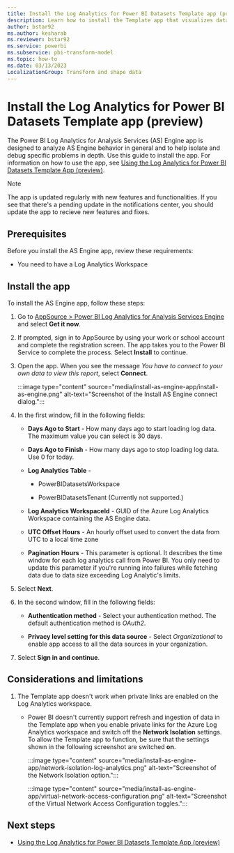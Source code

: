 ```yaml
---
title: Install the Log Analytics for Power BI Datasets Template app (preview)
description: Learn how to install the Template app that visualizes dataset activity from the Analysis Services.
author: bstar92
ms.author: kesharab
ms.reviewer: bstar92
ms.service: powerbi
ms.subservice: pbi-transform-model
ms.topic: how-to
ms.date: 03/13/2023
LocalizationGroup: Transform and shape data
---
```

# Install the Log Analytics for Power BI Datasets Template app (preview)

The Power BI Log Analytics for Analysis Services (AS) Engine app is designed to analyze AS Engine behavior in general and to help isolate and debug specific problems in depth. Use this guide to install the app. For information on how to use the app, see [Using the Log Analytics for Power BI Datasets Template App (preview)](desktop-loganalytics-reportguide-datasets.md).

>[!NOTE]
>The app is updated regularly with new features and functionalities. If you see that there's a pending update in the notifications center, you should update the app to recieve new features and fixes.
>
## Prerequisites

Before you install the AS Engine app, review these requirements:

* You need to have a Log Analytics Workspace

## Install the app

To install the AS Engine app, follow these steps:

1. Go to [AppSource > Power BI Log Analytics for Analysis Services Engine](https://appsource.microsoft.com/product/power-bi/pbi_pcmm.powerbiloganalyticsforasengine) and select **Get it now**.

1. If prompted, sign in to AppSource by using your work or school account and complete the registration screen. The app takes you to the Power BI Service to complete the process. Select **Install** to continue.

1. Open the app. When you see the message *You have to connect to your own data to view this report*, select **Connect**.

    :::image type="content" source="media/install-as-engine-app/install-as-engine.png" alt-text="Screenshot of the Install AS Engine connect dialog.":::

1. In the first window, fill in the following fields:

    * **Days Ago to Start** - How many days ago to start loading log data. The maximum value you can select is 30 days.

    * **Days Ago to Finish** - How many days ago to stop loading log data. Use 0 for today.
    * **Log Analytics Table** -
 
       * PowerBIDatasetsWorkspace

       * PowerBIDatasetsTenant (Currently not supported.)

    * **Log Analytics WorkspaceId** - GUID of the Azure Log Analytics Workspace containing the AS Engine data.

    * **UTC Offset Hours** - An hourly offset used to convert the data from UTC to a local time zone

    * **Pagination Hours** - This parameter is optional. It describes the time window for each log analytics call from Power BI. You only need to update this parameter if you're running into failures while fetching data due to data size exceeding Log Analytic's limits.

1. Select **Next**.

1. In the second window, fill in the following fields:

   * **Authentication method** - Select your authentication method. The default authentication method is *OAuth2*.

   * **Privacy level setting for this data source** - Select *Organizational* to enable app access to all the data sources in your organization.

1. Select **Sign in and continue**.

## Considerations and limitations

1. The Template app doesn't work when private links are enabled on the Log Analytics workspace.
    * Power BI doesn't currently support refresh and ingestion of data in the Template app when you enable private links for the Azure Log Analytics workspace and switch off the **Network Isolation** settings. To allow the Template app to function, be sure that the settings shown in the following screenshot are switched **on**.

        :::image type="content" source="media/install-as-engine-app/network-isolation-log-analytics.png" alt-text="Screenshot of the Network Isolation option.":::

        :::image type="content" source="media/install-as-engine-app/virtual-network-access-configuration.png" alt-text="Screenshot of the Virtual Network Access Configuration toggles.":::

## Next steps

* [Using the Log Analytics for Power BI Datasets Template App (preview)](desktop-loganalytics-reportguide-datasets.md)
